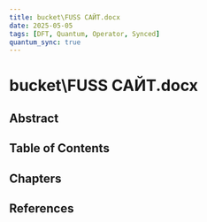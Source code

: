 ```yaml
---
title: bucket\FUSS САЙТ.docx
date: 2025-05-05
tags: [DFT, Quantum, Operator, Synced]
quantum_sync: true
---
```

# bucket\FUSS САЙТ.docx

## Abstract

## Table of Contents

## Chapters

## References

